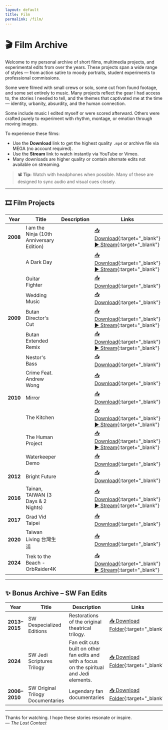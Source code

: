 ```yaml
---
layout: default
title: Film
permalink: /film/
---
```


# 🎬 Film Archive

Welcome to my personal archive of short films, multimedia projects, and experimental edits from over the years. These projects span a wide range of styles — from action satire to moody portraits, student experiments to professional commissions.

Some were filmed with small crews or solo, some cut from found footage, and some set entirely to music. Many projects reflect the gear I had access to, the stories I needed to tell, and the themes that captivated me at the time — identity, urbanity, absurdity, and the human connection.

Some include music I edited myself or were scored afterward. Others were crafted purely to experiment with rhythm, montage, or emotion through moving images.  

To experience these films:

- Use the **Download** link to get the highest quality `.mp4` or archive file via MEGA (no account required).
- Use the **Stream** link to watch instantly via YouTube or Vimeo.
- Many downloads are higher quality or contain alternate edits not available on streaming.

> 📽️ **Tip:** Watch with headphones when possible. Many of these are designed to sync audio and visual cues closely.

---

## 🎞️ Film Projects

| Year | Title | Description | Links |
|------|-------|-------------|-------|
| **2008** | I am the Ninja (10th Anniversary Edition) | &nbsp; | [📥 Download](https://mega.nz/file/HlYCjYgJ#BMC9GENl_J-TrQZvOsePD4MAqTntVnsl-Hwaz3iLJuc){:target="_blank"} <br> [▶️ Stream](https://youtu.be/8bYPjB9vc_U){:target="_blank"} |
|  | A Dark Day | &nbsp; | [📥 Download](https://mega.nz/file/jgIURJoC#dR6mK5_RmKOhMlP-1fyvxI07jLeKncB4Sy9nkURUeKY){:target="_blank"} <br> [▶️ Stream](https://youtu.be/YNRSOv9N66Q){:target="_blank"} |
|  | Guitar Fighter | &nbsp; | [📥 Download](https://mega.nz/file/qxhQiQTQ#j_SGSA6fPTut-0TrXrG7YqcbEZ2RYhhrtLN-84vLyb0){:target="_blank"} |
|  | Wedding Music | &nbsp; | [📥 Download](https://mega.nz/file/W4QxjDbZ#EOr2dOWFgXCsKwysFDMArHKmLv2i3l6tTGXDM-S3ogg){:target="_blank"} |
| **2009** | Butan Director's Cut | &nbsp; | [📥 Download](https://mega.nz/file/TlJz1TKK#GEYQDnlQkHRPZU-ErjjCOMyF_ZmI9HIo_SHsfd2A-90){:target="_blank"} <br> [▶️ Stream](https://vimeo.com/7303668){:target="_blank"} |
|  | Butan Extended Remix | &nbsp; | [📥 Download](https://mega.nz/file/agpkwJiR#nypsf3HFTQydQ73PbOlN0h0dwJY9iHPLdwUI7KPn2sc){:target="_blank"} <br> [▶️ Stream](https://vimeo.com/7309175){:target="_blank"} |
|  | Nestor's Bass | &nbsp; | [📥 Download](https://mega.nz/file/ntwiHaCA#g7T9HvvPLTsQrsReA6li9zlOiBjIJxxhuYGvT7wjJjQ){:target="_blank"} |
|  | Crime Feat. Andrew Wong | &nbsp; | [📥 Download](https://mega.nz/file/CwJwmL4D#fZvr6uKc_ODgdINyOH75q6H3DY8lwGNeHTyyIvYmsrg){:target="_blank"} |
| **2010** | Mirror | &nbsp; | [📥 Download](https://mega.nz/file/6xYyhR5T#RFofoj5XkrTppIUqFwzWaxaHAjHjyvg8a_CM3lwnoYA){:target="_blank"} |
|  | The Kitchen | &nbsp; | [📥 Download](https://mega.nz/file/HtBTiY5K#FCaHeI8XgmrMtuUHItKwWyPSflSKqiwkJWhBNrjTrTM){:target="_blank"} <br> [▶️ Stream](https://youtu.be/WdfJK_BK-Os){:target="_blank"} |
|  | The Human Project | &nbsp; | [📥 Download](https://mega.nz/file/HtgzEBzZ#8IqNsU_FTRZ136BFH4A-pfDgO6yEaWm0RVNMDQRfDp4){:target="_blank"} <br> [▶️ Stream](https://vimeo.com/77850144){:target="_blank"} |
|  | Waterkeeper Demo | &nbsp; | [📥 Download](https://mega.nz/file/SpBx0D4B#Aud_A7SLmE2ayZNaEhR8EDh1BqCGcu8JesxESC4ToRs){:target="_blank"} |
| **2012** | Bright Future | &nbsp; | [📥 Download](https://mega.nz/file/6hQSzKLT#Q8Aab2IgyXjKYpJQl-Wj8EMrLFjb3PJzemfb5nUOU3c){:target="_blank"} |
| **2016** | Tainan, TAIWAN (3 Days & 2 Nights) | &nbsp; | [📥 Download](https://mega.nz/file/HhwD3awb#a8INc3SfqSaGSBmNplR_nfMWxq4N-_KOZFHgJ_S7rys){:target="_blank"} <br> [▶️ Stream](https://youtu.be/nu_YpHkOUfU){:target="_blank"} |
| **2017** | Grad Vid Taipei | &nbsp; | [📥 Download](https://mega.nz/file/a1ZAHDQD#KEzvu66vJwc6ePxkrmQlduGctG9eZHiYQ8jos7havy8){:target="_blank"} |
| **2020** | Taiwan Living 台灣生活 | &nbsp; | [📥 Download](https://mega.nz/file/G4pCyZjT#ewOQHcZjVWrEo6OI3EJ1d-DrJKpWdSdaonU4CU7ye5w){:target="_blank"} |
| **2024** | Trek to the Beach - OrbRaider4K | &nbsp; | [📥 Download](https://mega.nz/file/npBwiDbK#7_wTMSX7xCAe4Qo1bR34XFelon3RwUIRL2TZ_QjANiY){:target="_blank"} <br> [▶️ Stream](https://youtu.be/kU7cM33-fOQ){:target="_blank"} |

---

## ✨ Bonus Archive – SW Fan Edits

| Year | Title | Description | Links |
|------|-------|-------------|-------|
| **2013–2015** | SW Despecialized Editions | Restorations of the original theatrical trilogy. | [📥 Download Folder](https://mega.nz/folder/uhJXCLRI#K76XJqOa6cMcYXeYLzg7AA){:target="_blank"} |
| **2024** | SW Jedi Scriptures Trilogy | Fan edit cuts built on other fan edits and with a focus on the spiritual and Jedi elements. | [📥 Download Folder](https://mega.nz/folder/4MRCzBpY#rFKrrx9uHxmT5TEbwXZfag){:target="_blank"} |
| **2006–2010** | SW Original Trilogy Documentaries | Legendary fan documentaries| [📥 Download Folder](https://mega.nz/folder/BBAUzbiY#1QAHZqoIdv4vJGVcRINjtQ){:target="_blank"} |

---

Thanks for watching. I hope these stories resonate or inspire.  
— *The Lost Contact*
